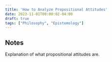 ```yaml
---
title: 'How to Analyze Propositional Attitudes'
date: 2023-11-01T00:00:02-04:00
draft: true
tags: ["Philosophy", "Epistemology"]
---
```


## Notes

Explanation of what propositional attitudes are.
